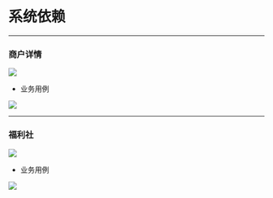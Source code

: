 # 系统依赖
---
### 商户详情

![](https://t.alipayobjects.com/images/T1k2hpXadbXXXXXXXX.png)

- 业务用例

![](https://t.alipayobjects.com/images/T1.vppXedaXXXXXXXX.png)

---

### 福利社

![](https://t.alipayobjects.com/images/T1DuFpXhFdXXXXXXXX.png)

- 业务用例

![](https://t.alipayobjects.com/images/T1IuppXiJeXXXXXXXX.png)

